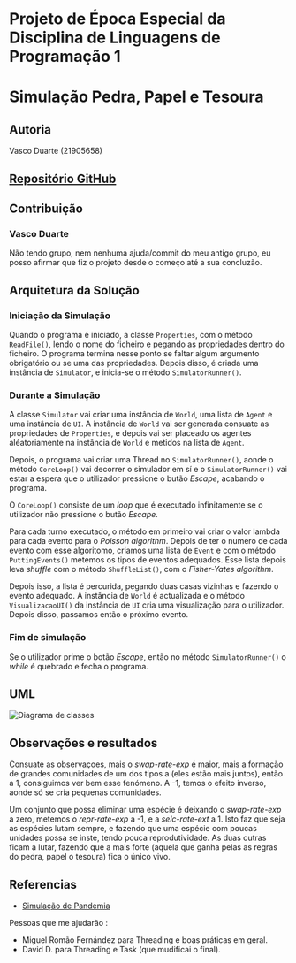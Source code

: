 # Projeto de Época Especial da Disciplina de Linguagens de Programação 1

# Simulação Pedra, Papel e Tesoura

## Autoria

Vasco Duarte (21905658)  

## [Repositório GitHub](https://github.com/Vascord/LP1-Epoca_Especial)

## Contribuição

### Vasco Duarte

Não tendo grupo, nem nenhuma ajuda/commit do meu antigo grupo, eu posso
afirmar que fiz o projeto desde o começo até a sua concluzão.

## Arquitetura da Solução

### Iniciação da Simulação

Quando o programa é iniciado, a classe `Properties`, com o método `ReadFile()`, 
lendo o nome do ficheiro e pegando as propriedades dentro do ficheiro. O 
programa termina nesse ponto se faltar algum argumento obrigatório ou se uma das
propriedades. Depois disso, é criada uma instância de `Simulator`, e inicia-se o
método `SimulatorRunner()`.

### Durante a Simulação

A classe `Simulator` vai criar uma instância de `World`, uma lista de `Agent` e
uma instância de `UI`. A instância de `World` vai ser generada consuate as 
propriedades de `Properties`, e depois vai ser placeado os agentes 
aléatoriamente na instância de `World` e metidos na lista de `Agent`.

Depois, o programa vai criar uma Thread no `SimulatorRunner()`, aonde o 
método `CoreLoop()` vai decorrer o simulador em sí e o `SimulatorRunner()` vai
estar a espera que o utilizador pressione o butão _Escape_, acabando o programa.

O `CoreLoop()` consiste de um _loop_ que é executado infinitamente se o utilizador
não pressione o butão _Escape_.  
  
Para cada turno executado, o método em primeiro vai criar o valor lambda para
cada evento para o _Poisson algorithm_. Depois de ter o numero de cada evento
com esse algoritomo, criamos uma lista de `Event` e com o método 
`PuttingEvents()` metemos os tipos de eventos adequados. Esse lista depois leva
_shuffle_ com o método `ShuffleList()`, com o _Fisher-Yates algorithm_.
  
Depois isso, a lista é percurida, pegando duas casas vizinhas e fazendo o 
evento adequado. A instância de `World` é actualizada e o método 
`VisualizacaoUI()` da instância de `UI` cria uma visualização para o utilizador.
Depois disso, passamos então o próximo evento.

### Fim de simulação

Se o utilizador prime o botão _Escape_, então no método `SimulatorRunner()` o
_while_ é quebrado e fecha o programa.

## UML

![Diagrama de classes](UML.png)

## Observações e resultados

Consuate as observaçoes, mais o _swap-rate-exp_ é maior, mais a formação de 
grandes comunidades de um dos tipos a (eles estão mais juntos), então a 1, 
consiguimos ver bem esse fenómeno. A -1, temos o efeito inverso, aonde só se
cria pequenas comunidades.

Um conjunto que possa eliminar uma espécie é deixando o _swap-rate-exp_ a zero,
metemos o _repr-rate-exp_ a -1, e a _selc-rate-ext_ a 1. Isto faz que seja
as espécies lutam sempre, e fazendo que uma espécie com poucas unidades possa
se inste, tendo pouca reprodutividade.
As duas outras ficam a lutar, fazendo que a mais forte (aquela que ganha pelas
as regras do pedra, papel o tesoura) fica o único vivo.

## Referencias

- [Simulação de Pandemia](https://github.com/NelsonSalvador/Recurso_Lp1)

Pessoas que me ajudarão : 
- Miguel Romão Fernández para Threading e boas práticas em geral.
- David D. para Threading e Task (que mudificai o final).
